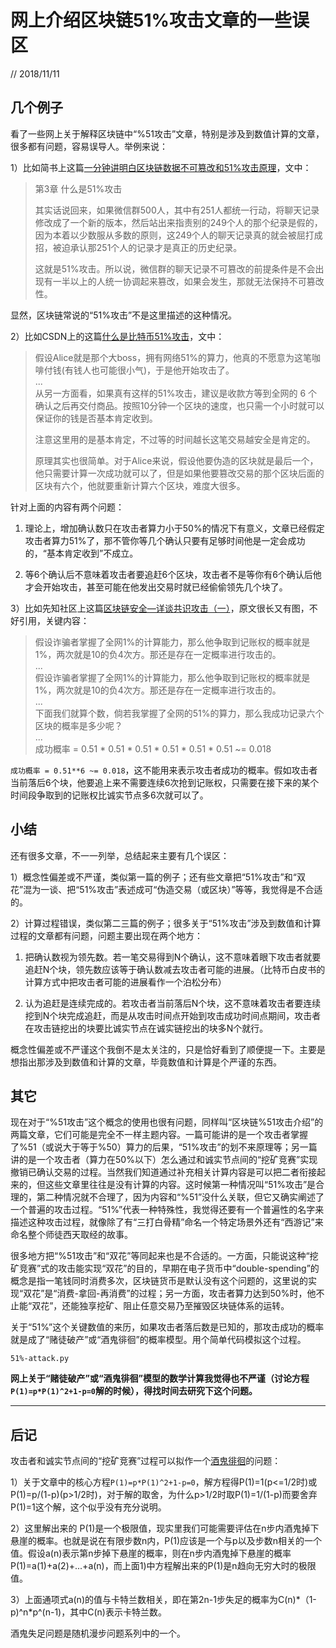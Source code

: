 # 网上介绍区块链51%攻击文章的一些误区

// 2018/11/11

## 几个例子

看了一些网上关于解释区块链中“%51攻击”文章，特别是涉及到数值计算的文章，很多都有问题，容易误导人。举例来说：

1）比如简书上这篇[一分钟讲明白区块链数据不可篡改和51%攻击原理](https://www.jianshu.com/p/b644c60018cd)，文中：  

>第3章 什么是51%攻击
>
> 其实话说回来，如果微信群500人，其中有251人都统一行动，将聊天记录修改成了一个新的版本，然后站出来指责别的249个人的那个纪录是假的，因为本着以少数服从多数的原则，这249个人的聊天记录真的就会被屈打成招，被迫承认那251个人的记录才是真正的历史纪录。
>
> 这就是51%攻击。所以说，微信群的聊天记录不可篡改的前提条件是不会出现有一半以上的人统一协调起来篡改，如果会发生，那就无法保持不可篡改性。

显然，区块链常说的“51%攻击”不是这里描述的这种情况。

2）比如CSDN上的这篇[什么是比特币51%攻击](https://blog.csdn.net/pony_maggie/article/details/60579675)，文中：
>
> 假设Alice就是那个大boss，拥有网络51%的算力，他真的不愿意为这笔咖啡付钱(有钱人也可能很小气)，于是他开始攻击了。  
> ...  
> 从另一方面看，如果真有这样的51%攻击，建议是收款方等到全网的 6 个确认之后再交付商品。按照10分钟一个区块的速度，也只需一个小时就可以保证你的钱是否基本肯定收到。
> 
> 注意这里用的是基本肯定，不过等的时间越长这笔交易越安全是肯定的。
> 
> 原理其实也很简单。对于Alice来说，假设他要伪造的区块就是最后一个，他只需要计算一次成功就可以了，但是如果他要篡改交易的那个区块后面的区块有六个，他就要重新计算六个区块，难度大很多。

针对上面的内容有两个问题：  

1. 理论上，增加确认数只在攻击者算力小于50%的情况下有意义，文章已经假定攻击者算力51%了，那不管你等几个确认只要有足够时间他是一定会成功的，“基本肯定收到”不成立。

2. 等6个确认后不意味着攻击者要追赶6个区块，攻击者不是等你有6个确认后他才会开始攻击，甚至可能在他发出交易时就已经偷偷领先几个块了。


3）比如先知社区上这篇[区块链安全—详谈共识攻击（一）](https://xz.aliyun.com/t/3139)，原文很长又有图，不好引用，关键内容：
>
> 假设诈骗者掌握了全网1%的计算能力，那么他争取到记账权的概率就是1%，两次就是10的负4次方。那还是存在一定概率进行攻击的。  
> ...   
> 假设诈骗者掌握了全网1%的计算能力，那么他争取到记账权的概率就是1%，两次就是10的负4次方。那还是存在一定概率进行攻击的。  
> ...  
> 下面我们就算个数，倘若我掌握了全网的51%的算力，那么我成功记录六个区块的概率是多少呢？    
> ...  
> 成功概率 = 0.51 \* 0.51 \* 0.51 \* 0.51 \* 0.51 \* 0.51 ~= 0.018

`成功概率 = 0.51**6 ~= 0.018`，这不能用来表示攻击者成功的概率。假如攻击者当前落后6个块，他要追上来不需要连续6次抢到记账权，只需要在接下来的某个时间段争取到的记账权比诚实节点多6次就可以了。


## 小结

还有很多文章，不一一列举，总结起来主要有几个误区：

1）概念性偏差或不严谨，类似第一篇的例子；还有些文章把“51%攻击”和“双花”混为一谈、把“51%攻击”表述成可“伪造交易（或区块）”等等，我觉得是不合适的。

2）计算过程错误，类似第二三篇的例子；很多关于“51%攻击”涉及到数值和计算过程的文章都有问题，问题主要出现在两个地方：  

1. 把确认数视为领先数。若一笔交易得到N个确认，这不意味着眼下攻击者就要追赶N个块，领先数应该等于确认数减去攻击者可能的进展。（比特币白皮书的计算方式中把攻击者可能的进展看作一个泊松分布）  

2. 认为追赶是连续完成的。若攻击者当前落后N个块，这不意味着攻击者要连续挖到N个块完成追赶，而是从攻击时间点开始到攻击成功时间点期间，攻击者在攻击链挖出的块要比诚实节点在诚实链挖出的块多N个就行。

概念性偏差或不严谨这个我倒不是太关注的，只是恰好看到了顺便提一下。主要是想指出那涉及到数值和计算的文章，毕竟数值和计算是个严谨的东西。   


## 其它

现在对于“%51攻击”这个概念的使用也很有问题，同样叫“区块链%51攻击介绍”的两篇文章，它们可能是完全不一样主题内容。一篇可能讲的是一个攻击者掌握了%51（或说大于等于%50）算力的后果，“51%攻击”的划不来原理等；另一篇讲的是一个攻击者（算力在50%以下）怎么通过和诚实节点间的“挖矿竞赛”实现撤销已确认交易的过程。当然我们知道通过补充相关计算内容是可以把二者衔接起来的，但这些文章里往往是没有计算的内容。这时候第一种情况叫“51%攻击”是合理的，第二种情况就不合理了，因为内容和“%51”没什么关联，但它又确实阐述了一个普遍的攻击过程。“51%”代表一种特殊性，我觉得还要有一个普遍性的名字来描述这种攻击过程，就像除了有“三打白骨精”命名一个特定场景外还有“西游记”来命名整个师徒西天取经的故事。

很多地方把“%51攻击”和“双花”等同起来也是不合适的。一方面，只能说这种“挖矿竞赛”式的攻击能实现“双花”的目的，早期在电子货币中“double-spending”的概念是指一笔钱同时消费多次，区块链货币是默认没有这个问题的，这里说的实现“双花”是“消费-拿回-再消费”的过程；另一方面，攻击者算力达到50%时，他不止能“双花”，还能独享挖矿、阻止任意交易乃至摧毁区块链体系的运转。

关于“51%”这个关键数值的来历，如果攻击者落后数是已知的，那攻击成功的概率就是成了“赌徒破产”或“酒鬼徘徊”的概率模型。用个简单代码模拟这个过程。
  
    51%-attack.py
  
**网上关于“赌徒破产”或“酒鬼徘徊”模型的数学计算我觉得也不严谨（讨论方程`P(1)=p*P(1)^2+1-p=0`解的时候），得找时间去研究下这个问题。**

---

## 后记

攻击者和诚实节点间的“挖矿竞赛”过程可以拟作一个[酒鬼徘徊](https://www.guokr.com/article/59575/)的问题：   

1）关于文章中的核心方程`P(1)=p*P(1)^2+1-p=0`，解方程得P(1)=1(p<=1/2时)或P(1)=p/(1-p)(p>1/2时)，对于解的取舍，为什么p>1/2时取P(1)=1/(1-p)而要舍弃P(1)=1这个解，这个似乎没有充分说明。

2）这里解出来的 P(1)是一个极限值，现实里我们可能需要评估在n步内酒鬼掉下悬崖的概率。也就是说在有限步数n内，P(1)应该是一个与p以及步数n相关的一个值。假设a(n)表示第n步掉下悬崖的概率，则在n步内酒鬼掉下悬崖的概率P(1)=a(1)+a(2)+...+a(n)，而上面1)中方程解出来的P(1)是n趋向无穷大时的极限值。  

3）上面通项式a(n)的值与卡特兰数相关，即在第2n-1步失足的概率为C(n)\*（1-p)^n\*p^(n-1)，其中C(n)表示卡特兰数。

酒鬼失足问题是随机漫步问题系列中的一个。



